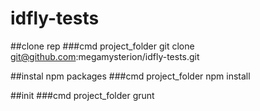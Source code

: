 # idfly-tests

##clone rep
###cmd project_folder git clone git@github.com:megamysterion/idfly-tests.git

##instal npm packages
###cmd project_folder npm install

##init
###cmd project_folder grunt